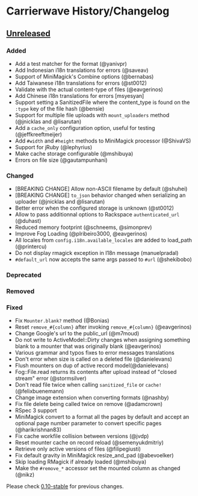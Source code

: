 # Carrierwave History/Changelog

## [Unreleased]
### Added
* Add a test matcher for the format (@yanivpr)
* Add Indonesian i18n translations for errors (@saveav)
* Support of MiniMagick's Combine options (@bernabas)
* Add Taiwanese i18n translations for errors (@st0012)
* Validate with the actual content-type of files (@eavgerinos)
* Add Chinese i18n translations for errors [msyesyan]
* Support setting a SanitizedFile where the content_type is found on the `:type` key of the file hash (@bensie)
* Support for multiple file uploads with `mount_uploaders` method (@jnicklas and @lisarutan)
* Add a `cache_only` configuration option, useful for testing (@jeffkreeftmeijer)
* Add `#width` and `#height` methods to MiniMagick processor (@ShivaVS)
* Support for jRuby (@lephyrius)
* Make cache storage configurable (@mshibuya)
* Errors on file size (@gautampunhani)

### Changed
* [BREAKING CHANGE] Allow non-ASCII filename by default (@shuhei)
* [BREAKING CHANGE] `to_json` behavior changed when serializing an uploader (@jnicklas and @lisarutan)
* Better error when the configured storage is unknown (@st0012)
* Allow to pass additionnal options to Rackspace `authenticated_url` (@duhast)
* Reduced memory footprint (@schneems, @simonprev)
* Improve Fog Loading (@plribeiro3000, @eavgerinos)
* All locales from `config.i18n.available_locales` are added to load_path (@printercu)
* Do not display rmagick exception in I18n message (manuelpradal)
* `#default_url` now accepts the same args passed to `#url` (@shekibobo)

### Deprecated

### Removed

### Fixed
* Fix `Mounter.blank?` method (@Bonias)
* Reset `remove_#{column}` after invoking `remove_#{column}` (@eavgerinos)
* Change Google's url to the public_url (@m7moud)
* Do not write to ActiveModel::Dirty changes when assigning something blank to a mounter that was originally blank (@eavgerinos)
* Various grammar and typos fixes to error messages translations
* Don't error when size is called on a deleted file (@danielevans)
* Flush mounters on dup of active record model(@danielevans)
* Fog::File.read returns its contents after upload instead of "closed stream" error (@stormsilver)
* Don't read file twice when calling `sanitized_file` or `cache!` (@felixbuenemann)
* Change image extension when converting formats (@nashby)
* Fix file delete being called twice on remove (@adamcrown)
* RSpec 3 support
* MiniMagick convert to a format all the pages by default and accept an optional page number parameter to convert specific pages (@harikrishnan83)
* Fix cache workfile collision between versions (@jvdp)
* Reset mounter cache on record reload (@semenyukdmitriy)
* Retrieve only active versions of files (@filipegiusti)
* Fix default gravity in MiniMagick resize_and_pad (@abevoelker)
* Skip loading RMagick if already loaded (@mshibuya)
* Make the `#remove_*` accessor set the mounted column as changed (@nikz)

Please check [0.10-stable] for previous changes.

[Unreleased]: https://github.com/carrierwaveuploader/carrierwave/compare/v0.10.0...HEAD
[0.10-stable]: https://github.com/carrierwaveuploader/carrierwave/blob/0.10-stable/History.txt

